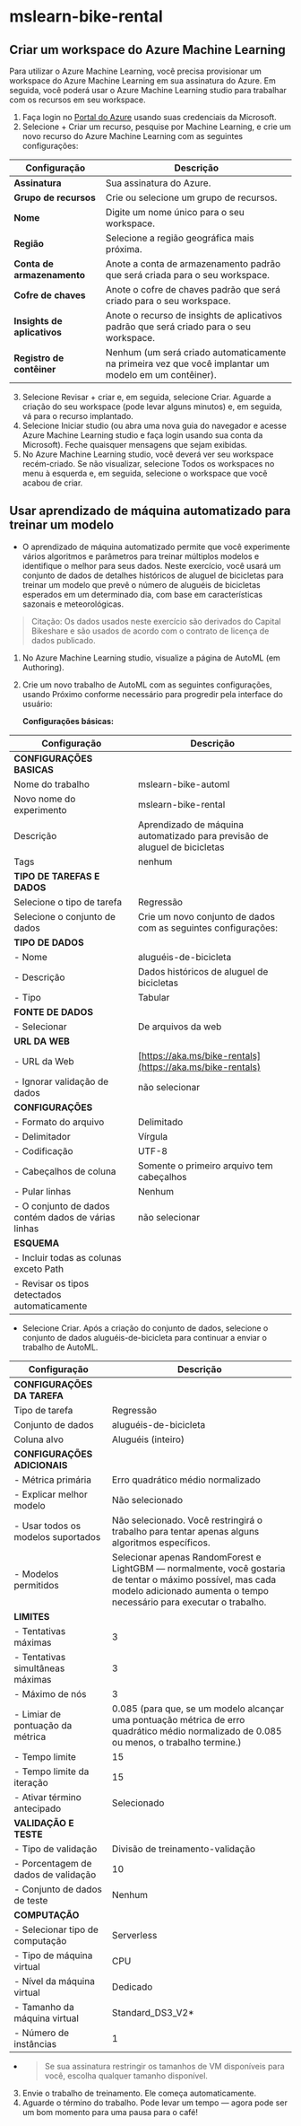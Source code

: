 # mslearn-bike-rental
## Criar um workspace do Azure Machine Learning

Para utilizar o Azure Machine Learning, você precisa provisionar um workspace do Azure Machine Learning em sua assinatura do Azure. Em seguida, você poderá usar o Azure Machine Learning studio para trabalhar com os recursos em seu workspace.

1. Faça login no [Portal do Azure](https://google.com) usando suas credenciais da Microsoft.
2. Selecione + Criar um recurso, pesquise por Machine Learning, e crie um novo recurso do Azure Machine Learning com as seguintes configurações:

| Configuração            | Descrição                                                                                                      |
|-------------------------|----------------------------------------------------------------------------------------------------------------|
| **Assinatura**              | Sua assinatura do Azure.                                                                                      |
| **Grupo de recursos**       | Crie ou selecione um grupo de recursos.                                                                       |
| **Nome**                    | Digite um nome único para o seu workspace.                                                                    |
| **Região**                  | Selecione a região geográfica mais próxima.                                                                   |
| **Conta de armazenamento**  | Anote a conta de armazenamento padrão que será criada para o seu workspace.                                   |
| **Cofre de chaves**         | Anote o cofre de chaves padrão que será criado para o seu workspace.                                          |
| **Insights de aplicativos** | Anote o recurso de insights de aplicativos padrão que será criado para o seu workspace.                        |
| **Registro de contêiner**   | Nenhum (um será criado automaticamente na primeira vez que você implantar um modelo em um contêiner).         |



3. Selecione Revisar + criar e, em seguida, selecione Criar. Aguarde a criação do seu workspace (pode levar alguns minutos) e, em seguida, vá para o recurso implantado.
4. Selecione Iniciar studio (ou abra uma nova guia do navegador e acesse Azure Machine Learning studio e faça login usando sua conta da Microsoft). Feche quaisquer mensagens que sejam exibidas.
5. No Azure Machine Learning studio, você deverá ver seu workspace recém-criado. Se não visualizar, selecione Todos os workspaces no menu à esquerda e, em seguida, selecione o workspace que você acabou de criar.

## Usar aprendizado de máquina automatizado para treinar um modelo

- O aprendizado de máquina automatizado permite que você experimente vários algoritmos e parâmetros para treinar múltiplos modelos e identifique o melhor para seus dados. Neste exercício, você usará um conjunto de dados de detalhes históricos de aluguel de bicicletas para treinar um modelo que prevê o número de aluguéis de bicicletas esperados em um determinado dia, com base em características sazonais e meteorológicas.

> Citação: Os dados usados neste exercício são derivados do Capital Bikeshare e são usados de acordo com o contrato de licença de dados publicado.

1. No Azure Machine Learning studio, visualize a página de AutoML (em Authoring).
2. Crie um novo trabalho de AutoML com as seguintes configurações, usando Próximo conforme necessário para progredir pela interface do usuário:

    **Configurações básicas:**

| Configuração                  | Descrição                                                                                     |
|-------------------------------|-----------------------------------------------------------------------------------------------|
| **CONFIGURAÇÕES BASICAS**     |                                                                                               |
| Nome do trabalho              | mslearn-bike-automl                                                                          |
| Novo nome do experimento      | mslearn-bike-rental                                                                          |
| Descrição                     | Aprendizado de máquina automatizado para previsão de aluguel de bicicletas                    |
| Tags                          | nenhum                                                                                          |
| **TIPO DE TAREFAS E DADOS**    |                                                                                               |
| Selecione o tipo de tarefa    | Regressão                                                                                     |
| Selecione o conjunto de dados | Crie um novo conjunto de dados com as seguintes configurações:                                |
| **TIPO DE DADOS**                |                                                                                               |
|   - Nome                      | aluguéis-de-bicicleta                                                                        |
|   - Descrição                 | Dados históricos de aluguel de bicicletas                                                    |
|   - Tipo                      | Tabular                                                                                       |
| **FONTE DE DADOS**               |                                                                                               |
|   - Selecionar               | De arquivos da web                                                                            |
| **URL DA WEB**                  |                                                                                               |
|   - URL da Web                | [https://aka.ms/bike-rentals](https://aka.ms/bike-rentals)                                    |
|   - Ignorar validação de dados| não selecionar                                                                                 |
| **CONFIGURAÇÕES**                 |                                                                                               |
|   - Formato do arquivo        | Delimitado                                                                                    |
|   - Delimitador               | Vírgula                                                                                       |
|   - Codificação               | UTF-8                                                                                         |
|   - Cabeçalhos de coluna      | Somente o primeiro arquivo tem cabeçalhos                                                    |
|   - Pular linhas              | Nenhum                                                                                       |
|   - O conjunto de dados contém dados de várias linhas| não selecionar                              |
| **ESQUEMA**                       |                                                                                               |
|   - Incluir todas as colunas exceto Path |                                                                                                          |
|   - Revisar os tipos detectados automaticamente |                                                                                                             |

- Selecione Criar. Após a criação do conjunto de dados, selecione o conjunto de dados aluguéis-de-bicicleta para continuar a enviar o trabalho de AutoML.
  
| Configuração                                  | Descrição                                                                                           |
|-----------------------------------------------|-----------------------------------------------------------------------------------------------------|
| **CONFIGURAÇÕES DA TAREFA**                   |                                                                                                     |
| Tipo de tarefa                                | Regressão                                                                                           |
| Conjunto de dados                             | aluguéis-de-bicicleta                                                                               |
| Coluna alvo                                   | Aluguéis (inteiro)                                                                                  |
| **CONFIGURAÇÕES ADICIONAIS**                     |                                                                                                     |
|   - Métrica primária                          | Erro quadrático médio normalizado                                                                   |
|   - Explicar melhor modelo                    | Não selecionado                                                                                     |
|   - Usar todos os modelos suportados          | Não selecionado. Você restringirá o trabalho para tentar apenas alguns algoritmos específicos.    |
|   - Modelos permitidos                        | Selecionar apenas RandomForest e LightGBM — normalmente, você gostaria de tentar o máximo possível, mas cada modelo adicionado aumenta o tempo necessário para executar o trabalho. |
| **LIMITES**                                      |                                                                                                     |
|   - Tentativas máximas                       | 3                                                                                                   |
|   - Tentativas simultâneas máximas           | 3                                                                                                   |
|   - Máximo de nós                            | 3                                                                                                   |
|   - Limiar de pontuação da métrica           | 0.085 (para que, se um modelo alcançar uma pontuação métrica de erro quadrático médio normalizado de 0.085 ou menos, o trabalho termine.) |
|   - Tempo limite                             | 15                                                                                                  |
|   - Tempo limite da iteração                 | 15                                                                                                  |
|   - Ativar término antecipado                | Selecionado                                                                                         |
| **VALIDAÇÃO E TESTE**                            |                                                                                                     |
|   - Tipo de validação                        | Divisão de treinamento-validação                                                                    |
|   - Porcentagem de dados de validação        | 10                                                                                                  |
|   - Conjunto de dados de teste               | Nenhum                                                                                              |
| **COMPUTAÇÃO**                               |                                                                                                     |
|   - Selecionar tipo de computação            | Serverless                                                                                          |
|   - Tipo de máquina virtual                  | CPU                                                                                                 |
|   - Nível da máquina virtual                 | Dedicado                                                                                            |
|   - Tamanho da máquina virtual               | Standard_DS3_V2*                                                                                    |
|   - Número de instâncias                     | 1                                                                                                   |

- >Se sua assinatura restringir os tamanhos de VM disponíveis para você, escolha qualquer tamanho disponível.

3. Envie o trabalho de treinamento. Ele começa automaticamente.
4. Aguarde o término do trabalho. Pode levar um tempo — agora pode ser um bom momento para uma pausa para o café!